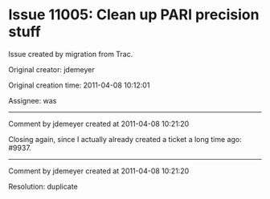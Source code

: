 # Issue 11005: Clean up PARI precision stuff

Issue created by migration from Trac.

Original creator: jdemeyer

Original creation time: 2011-04-08 10:12:01

Assignee: was




---

Comment by jdemeyer created at 2011-04-08 10:21:20

Closing again, since I actually already created a ticket a long time ago: #9937.


---

Comment by jdemeyer created at 2011-04-08 10:21:20

Resolution: duplicate
